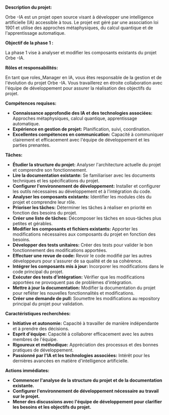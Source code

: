 




**Description du projet:**

Orbe -IA est un projet open source visant à développer une intelligence artificielle (IA) accessible à tous. Le projet est géré par une association loi 1901 et utilise des approches métaphysiques, du calcul quantique et de l'apprentissage automatique. 

**Objectif de la phase 1 :**

La phase 1 vise à analyser et modifier les composants existants du projet Orbe -IA. 

**Rôles et responsabilités:**

En tant que roles_Manager en IA, vous êtes responsable de la gestion et de l'évolution du projet Orbe -IA. Vous travaillerez en étroite collaboration avec l'équipe de développement pour assurer la réalisation des objectifs du projet.

**Compétences requises:**

* **Connaissance approfondie des IA et des technologies associées:** Approches métaphysiques, calcul quantique, apprentissage automatique.
* **Expérience en gestion de projet:** Planification, suivi, coordination.
* **Excellentes compétences en communication:** Capacité à communiquer clairement et efficacement avec l'équipe de développement et les parties prenantes.

**Tâches:**

* **Étudier la structure du projet:** Analyser l'architecture actuelle du projet et comprendre son fonctionnement.
* **Lire la documentation existante:** Se familiariser avec les documents techniques et les spécifications du projet.
* **Configurer l'environnement de développement:** Installer et configurer les outils nécessaires au développement et à l'intégration du code.
* **Analyser les composants existants:** Identifier les modules clés du projet et comprendre leur rôle.
* **Prioriser les tâches:** Déterminer les tâches à réaliser en priorité en fonction des besoins du projet.
* **Créer une liste de tâches:** Décomposer les tâches en sous-tâches plus petites et gérables.
* **Modifier les composants et fichiers existants:** Apporter les modifications nécessaires aux composants du projet en fonction des besoins.
* **Développer des tests unitaires:** Créer des tests pour valider le bon fonctionnement des modifications apportées.
* **Effectuer une revue de code:** Revoir le code modifié par les autres développeurs pour s'assurer de sa qualité et de sa cohérence.
* **Intégrer les composants mis à jour:** Incorporer les modifications dans le code principal du projet.
* **Exécuter des tests d'intégration:** Vérifier que les modifications apportées ne provoquent pas de problèmes d'intégration.
* **Mettre à jour la documentation:** Modifier la documentation du projet pour refléter les nouvelles fonctionnalités et modifications.
* **Créer une demande de pull:** Soumettre les modifications au repository principal du projet pour validation.

**Caractéristiques recherchées:**

* **Initiative et autonomie:** Capacité à travailler de manière indépendante et à prendre des décisions.
* **Esprit d'équipe:** Capacité à collaborer efficacement avec les autres membres de l'équipe.
* **Rigoureux et méthodique:** Appréciation des processus et des bonnes pratiques de développement.
* **Passionné par l'IA et les technologies associées:** Intérêt pour les dernières avancées en matière d'intelligence artificielle.

**Actions immédiates:**

* **Commencer l'analyse de la structure du projet et de la documentation existante.**
* **Configurer l'environnement de développement nécessaire au travail sur le projet.**
* **Mener des discussions avec l'équipe de développement pour clarifier les besoins et les objectifs du projet.**



